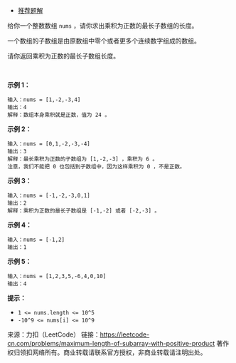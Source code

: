* [推荐题解](https://leetcode-cn.com/problems/maximum-length-of-subarray-with-positive-product/solution/di-tui-jiu-wan-shi-liao-ju-hao-li-jie-by-time-limi/)

给你一个整数数组 ```nums``` ，请你求出乘积为正数的最长子数组的长度。

一个数组的子数组是由原数组中零个或者更多个连续数字组成的数组。

请你返回乘积为正数的最长子数组长度。

 

**示例 1：**
```
输入：nums = [1,-2,-3,4]
输出：4
解释：数组本身乘积就是正数，值为 24 。
```
**示例 2：**
```
输入：nums = [0,1,-2,-3,-4]
输出：3
解释：最长乘积为正数的子数组为 [1,-2,-3] ，乘积为 6 。
注意，我们不能把 0 也包括到子数组中，因为这样乘积为 0 ，不是正数。
```
**示例 3：**
```
输入：nums = [-1,-2,-3,0,1]
输出：2
解释：乘积为正数的最长子数组是 [-1,-2] 或者 [-2,-3] 。
```
**示例 4：**
```
输入：nums = [-1,2]
输出：1
```
**示例 5：**
```
输入：nums = [1,2,3,5,-6,4,0,10]
输出：4
```

**提示：**

* ```1 <= nums.length <= 10^5```
* ```-10^9 <= nums[i] <= 10^9```

来源：力扣（LeetCode）
链接：https://leetcode-cn.com/problems/maximum-length-of-subarray-with-positive-product
著作权归领扣网络所有。商业转载请联系官方授权，非商业转载请注明出处。
